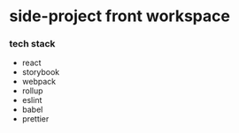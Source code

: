 # side-project front workspace

### tech stack
- react
- storybook
- webpack
- rollup
- eslint
- babel
- prettier